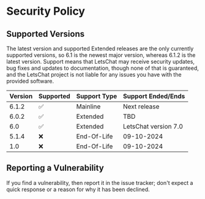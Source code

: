 # Security Policy

## Supported Versions

The latest version and supported Extended releases are the only currently supported versions, so 6.1 is the newest major version, whereas 6.1.2 is the latest version.
Support means that LetsChat may receive security updates, bug fixes and updates to documentation, though none of that is guaranteed, and the LetsChat project is not liable for any issues you have with the provided software.

| Version | Supported          | Support Type | Support Ended/Ends |
| ------- | ------------------ | ------------ | ------------------ |
| 6.1.2   | :white_check_mark: | Mainline     | Next release       |
| 6.0.2   | :white_check_mark: | Extended     | TBD                |
| 6.0     | :white_check_mark: | Extended     | LetsChat version 7.0                |
| 5.1.4   | :x:                | End-Of-Life  | 09-10-2024         |
| 1.0     | :x:                | End-Of-Life  | 09-10-2024         |

## Reporting a Vulnerability

If you find a vulnerability, then report it in the issue tracker; don't expect a quick response or a reason for why it has been declined.
